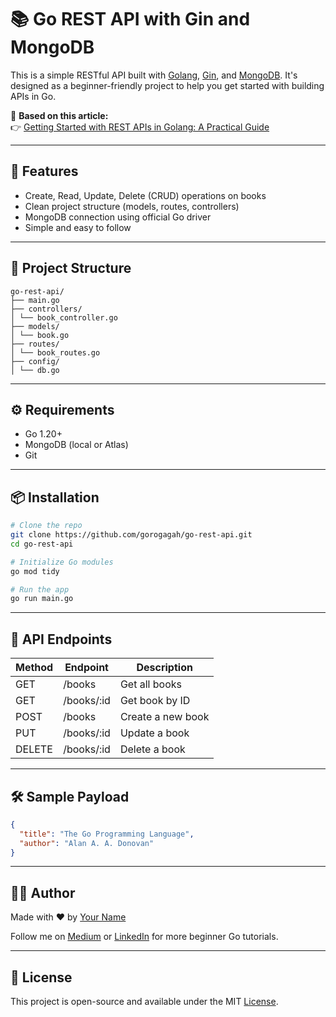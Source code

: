 # 📚 Go REST API with Gin and MongoDB

This is a simple RESTful API built with [Golang](https://go.dev/), [Gin](https://github.com/gin-gonic/gin), and [MongoDB](https://www.mongodb.com/). It's designed as a beginner-friendly project to help you get started with building APIs in Go.

📝 **Based on this article:**  
👉 [Getting Started with REST APIs in Golang: A Practical Guide](#)

---

## 🚀 Features

- Create, Read, Update, Delete (CRUD) operations on books
- Clean project structure (models, routes, controllers)
- MongoDB connection using official Go driver
- Simple and easy to follow

---

## 📁 Project Structure

```
go-rest-api/
├── main.go
├── controllers/
│ └── book_controller.go
├── models/
│ └── book.go
├── routes/
│ └── book_routes.go
├── config/
│ └── db.go
```

---

## ⚙️ Requirements

- Go 1.20+
- MongoDB (local or Atlas)
- Git

---

## 📦 Installation

```bash
# Clone the repo
git clone https://github.com/gorogagah/go-rest-api.git
cd go-rest-api

# Initialize Go modules
go mod tidy

# Run the app
go run main.go
```

---

## 🔌 API Endpoints

| Method | Endpoint    | Description       |
| ------ | ----------- | ----------------- |
| GET    | /books      | Get all books     |
| GET    | /books/\:id | Get book by ID    |
| POST   | /books      | Create a new book |
| PUT    | /books/\:id | Update a book     |
| DELETE | /books/\:id | Delete a book     |

---

## 🛠 Sample Payload

```json
{
  "title": "The Go Programming Language",
  "author": "Alan A. A. Donovan"
}
```

---

## 🧑‍💻 Author

Made with ❤️ by [Your Name](https://github.com/gorogagah)

Follow me on [Medium](https://medium.com/@gorogagah) or [LinkedIn](https://www.linkedin.com/in/anggoro-gagah/) for more beginner Go tutorials.

---

## 📜 License
This project is open-source and available under the MIT [License](LICENSE).
